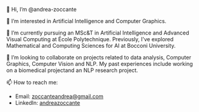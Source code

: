👋 Hi, I’m @andrea-zoccante

👀 I’m interested in Artificial Intelligence and Computer Graphics.

🌱 I’m currently pursuing an MSc&T in Artificial Intelligence and Advanced Visual Computing at École Polytechnique. Previously, I've explored Mathematical and Computing Sciences for AI at Bocconi University.

💞️ I’m looking to collaborate on projects related to data analysis, Computer Graphics, Computer Vision and NLP. My past experiences include working on a biomedical projectand an NLP research project.

📫 How to reach me:
- Email: zoccanteandrea@gmail.com
- LinkedIn: [andreazoccante](https://www.linkedin.com/in/andreazoccante/)
